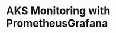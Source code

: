 # AKS Monitoring with PrometheusGrafana                                                                                                                                                                                                                                                                                                                                                
